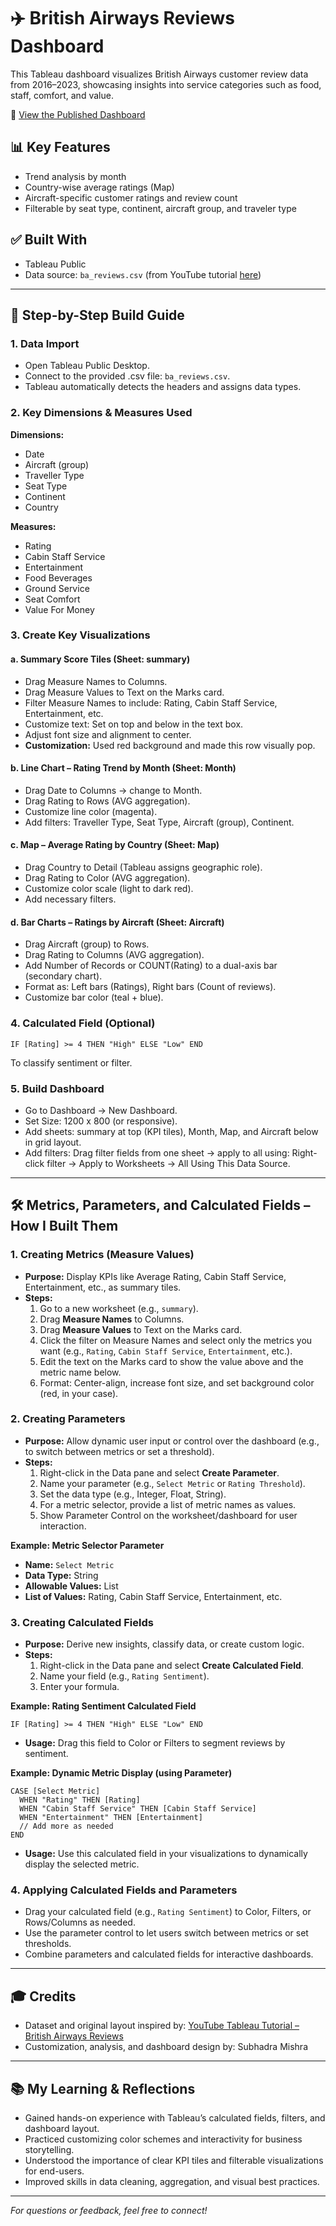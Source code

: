 # ✈️ British Airways Reviews Dashboard

This Tableau dashboard visualizes British Airways customer review data from 2016–2023, showcasing insights into service categories such as food, staff, comfort, and value.

🔗 [View the Published Dashboard](https://public.tableau.com/views/BritishAirwaysReviews_17533092418760/Dashboard1)

## 📊 Key Features
- Trend analysis by month
- Country-wise average ratings (Map)
- Aircraft-specific customer ratings and review count
- Filterable by seat type, continent, aircraft group, and traveler type

## ✅ Built With
- Tableau Public
- Data source: `ba_reviews.csv` (from YouTube tutorial [here](https://www.youtube.com/watch?v=KlAKAarfLRQ))

---

## 🧩 Step-by-Step Build Guide

### 1. Data Import
- Open Tableau Public Desktop.
- Connect to the provided .csv file: `ba_reviews.csv`.
- Tableau automatically detects the headers and assigns data types.

### 2. Key Dimensions & Measures Used
**Dimensions:**
- Date
- Aircraft (group)
- Traveller Type
- Seat Type
- Continent
- Country

**Measures:**
- Rating
- Cabin Staff Service
- Entertainment
- Food Beverages
- Ground Service
- Seat Comfort
- Value For Money

### 3. Create Key Visualizations
#### a. Summary Score Tiles (Sheet: summary)
- Drag Measure Names to Columns.
- Drag Measure Values to Text on the Marks card.
- Filter Measure Names to include: Rating, Cabin Staff Service, Entertainment, etc.
- Customize text: Set <Measure Values> on top and <Measure Names> below in the text box.
- Adjust font size and alignment to center.
- **Customization:** Used red background and made this row visually pop.

#### b. Line Chart – Rating Trend by Month (Sheet: Month)
- Drag Date to Columns → change to Month.
- Drag Rating to Rows (AVG aggregation).
- Customize line color (magenta).
- Add filters: Traveller Type, Seat Type, Aircraft (group), Continent.

#### c. Map – Average Rating by Country (Sheet: Map)
- Drag Country to Detail (Tableau assigns geographic role).
- Drag Rating to Color (AVG aggregation).
- Customize color scale (light to dark red).
- Add necessary filters.

#### d. Bar Charts – Ratings by Aircraft (Sheet: Aircraft)
- Drag Aircraft (group) to Rows.
- Drag Rating to Columns (AVG aggregation).
- Add Number of Records or COUNT(Rating) to a dual-axis bar (secondary chart).
- Format as: Left bars (Ratings), Right bars (Count of reviews).
- Customize bar color (teal + blue).

### 4. Calculated Field (Optional)
```tableau
IF [Rating] >= 4 THEN "High" ELSE "Low" END
```
To classify sentiment or filter.

### 5. Build Dashboard
- Go to Dashboard → New Dashboard.
- Set Size: 1200 x 800 (or responsive).
- Add sheets: summary at top (KPI tiles), Month, Map, and Aircraft below in grid layout.
- Add filters: Drag filter fields from one sheet → apply to all using: Right-click filter → Apply to Worksheets → All Using This Data Source.

---

## 🛠️ Metrics, Parameters, and Calculated Fields – How I Built Them

### 1. Creating Metrics (Measure Values)
- **Purpose:** Display KPIs like Average Rating, Cabin Staff Service, Entertainment, etc., as summary tiles.
- **Steps:**
  1. Go to a new worksheet (e.g., `summary`).
  2. Drag **Measure Names** to Columns.
  3. Drag **Measure Values** to Text on the Marks card.
  4. Click the filter on Measure Names and select only the metrics you want (e.g., `Rating`, `Cabin Staff Service`, `Entertainment`, etc.).
  5. Edit the text on the Marks card to show the value above and the metric name below.
  6. Format: Center-align, increase font size, and set background color (red, in your case).

### 2. Creating Parameters
- **Purpose:** Allow dynamic user input or control over the dashboard (e.g., to switch between metrics or set a threshold).
- **Steps:**
  1. Right-click in the Data pane and select **Create Parameter**.
  2. Name your parameter (e.g., `Select Metric` or `Rating Threshold`).
  3. Set the data type (e.g., Integer, Float, String).
  4. For a metric selector, provide a list of metric names as values.
  5. Show Parameter Control on the worksheet/dashboard for user interaction.

**Example: Metric Selector Parameter**
- **Name:** `Select Metric`
- **Data Type:** String
- **Allowable Values:** List
- **List of Values:** Rating, Cabin Staff Service, Entertainment, etc.

### 3. Creating Calculated Fields
- **Purpose:** Derive new insights, classify data, or create custom logic.
- **Steps:**
  1. Right-click in the Data pane and select **Create Calculated Field**.
  2. Name your field (e.g., `Rating Sentiment`).
  3. Enter your formula.

**Example: Rating Sentiment Calculated Field**
```tableau
IF [Rating] >= 4 THEN "High" ELSE "Low" END
```
- **Usage:** Drag this field to Color or Filters to segment reviews by sentiment.

**Example: Dynamic Metric Display (using Parameter)**
```tableau
CASE [Select Metric]
  WHEN "Rating" THEN [Rating]
  WHEN "Cabin Staff Service" THEN [Cabin Staff Service]
  WHEN "Entertainment" THEN [Entertainment]
  // Add more as needed
END
```
- **Usage:** Use this calculated field in your visualizations to dynamically display the selected metric.

### 4. Applying Calculated Fields and Parameters
- Drag your calculated field (e.g., `Rating Sentiment`) to Color, Filters, or Rows/Columns as needed.
- Use the parameter control to let users switch between metrics or set thresholds.
- Combine parameters and calculated fields for interactive dashboards.

---

## 🎓 Credits
- Dataset and original layout inspired by: [YouTube Tableau Tutorial – British Airways Reviews](https://www.youtube.com/watch?v=KlAKAarfLRQ)
- Customization, analysis, and dashboard design by: Subhadra Mishra

---

## 📚 My Learning & Reflections
- Gained hands-on experience with Tableau’s calculated fields, filters, and dashboard layout.
- Practiced customizing color schemes and interactivity for business storytelling.
- Understood the importance of clear KPI tiles and filterable visualizations for end-users.
- Improved skills in data cleaning, aggregation, and visual best practices.

---

*For questions or feedback, feel free to connect!* 